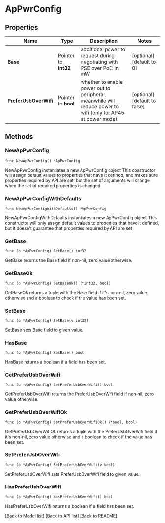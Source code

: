 # ApPwrConfig

## Properties

Name | Type | Description | Notes
------------ | ------------- | ------------- | -------------
**Base** | Pointer to **int32** | additional power to request during negotiating with PSE over PoE, in mW | [optional] [default to 0]
**PreferUsbOverWifi** | Pointer to **bool** | whether to enable power out to peripheral, meanwhile will reduce power to wifi (only for AP45 at power mode) | [optional] [default to false]

## Methods

### NewApPwrConfig

`func NewApPwrConfig() *ApPwrConfig`

NewApPwrConfig instantiates a new ApPwrConfig object
This constructor will assign default values to properties that have it defined,
and makes sure properties required by API are set, but the set of arguments
will change when the set of required properties is changed

### NewApPwrConfigWithDefaults

`func NewApPwrConfigWithDefaults() *ApPwrConfig`

NewApPwrConfigWithDefaults instantiates a new ApPwrConfig object
This constructor will only assign default values to properties that have it defined,
but it doesn't guarantee that properties required by API are set

### GetBase

`func (o *ApPwrConfig) GetBase() int32`

GetBase returns the Base field if non-nil, zero value otherwise.

### GetBaseOk

`func (o *ApPwrConfig) GetBaseOk() (*int32, bool)`

GetBaseOk returns a tuple with the Base field if it's non-nil, zero value otherwise
and a boolean to check if the value has been set.

### SetBase

`func (o *ApPwrConfig) SetBase(v int32)`

SetBase sets Base field to given value.

### HasBase

`func (o *ApPwrConfig) HasBase() bool`

HasBase returns a boolean if a field has been set.

### GetPreferUsbOverWifi

`func (o *ApPwrConfig) GetPreferUsbOverWifi() bool`

GetPreferUsbOverWifi returns the PreferUsbOverWifi field if non-nil, zero value otherwise.

### GetPreferUsbOverWifiOk

`func (o *ApPwrConfig) GetPreferUsbOverWifiOk() (*bool, bool)`

GetPreferUsbOverWifiOk returns a tuple with the PreferUsbOverWifi field if it's non-nil, zero value otherwise
and a boolean to check if the value has been set.

### SetPreferUsbOverWifi

`func (o *ApPwrConfig) SetPreferUsbOverWifi(v bool)`

SetPreferUsbOverWifi sets PreferUsbOverWifi field to given value.

### HasPreferUsbOverWifi

`func (o *ApPwrConfig) HasPreferUsbOverWifi() bool`

HasPreferUsbOverWifi returns a boolean if a field has been set.


[[Back to Model list]](../README.md#documentation-for-models) [[Back to API list]](../README.md#documentation-for-api-endpoints) [[Back to README]](../README.md)


